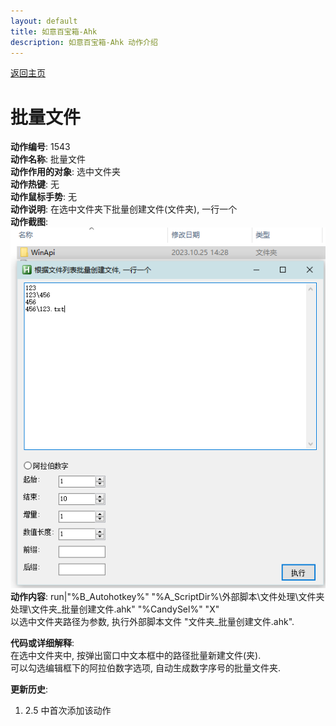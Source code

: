 ```yaml
---
layout: default
title: 如意百宝箱-Ahk
description: 如意百宝箱-Ahk 动作介绍
---
```

<link rel="stylesheet" href="../Actions/css/atom-one-light.min.css">
<script src="../Actions/js/highlight.min.js"></script>
<script>hljs.highlightAll();</script>

[返回主页](../index.md)

# [](#header-2) 批量文件

**动作编号**: 1543  
**动作名称**: 批量文件  
**动作作用的对象**: 选中文件夹  
**动作热键**: 无  
**动作鼠标手势**: 无  
**动作说明**: 在选中文件夹下批量创建文件(文件夹), 一行一个  
**动作截图**:   
  ![批量文件](img1/1543.png)  
**动作内容**: run|"%B_Autohotkey%" "%A_ScriptDir%\外部脚本\文件处理\文件夹处理\文件夹_批量创建文件.ahk" "%CandySel%" "X"  
以选中文件夹路径为参数, 执行外部脚本文件 "文件夹_批量创建文件.ahk".   

**代码或详细解释**:  
在选中文件夹中, 按弹出窗口中文本框中的路径批量新建文件(夹).  
可以勾选编辑框下的阿拉伯数字选项, 自动生成数字序号的批量文件夹.  

**更新历史**:  
1. 2.5 中首次添加该动作